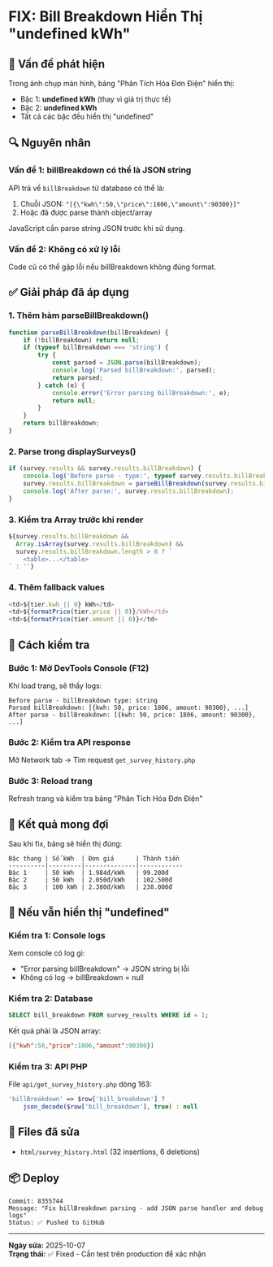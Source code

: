# FIX: Bill Breakdown Hiển Thị "undefined kWh"

## 🐛 Vấn đề phát hiện
Trong ảnh chụp màn hình, bảng "Phân Tích Hóa Đơn Điện" hiển thị:
- Bậc 1: **undefined kWh** (thay vì giá trị thực tế)
- Bậc 2: **undefined kWh**
- Tất cả các bậc đều hiển thị "undefined"

## 🔍 Nguyên nhân

### Vấn đề 1: billBreakdown có thể là JSON string
API trả về `billBreakdown` từ database có thể là:
1. Chuỗi JSON: `"[{\"kwh\":50,\"price\":1806,\"amount\":90300}]"`
2. Hoặc đã được parse thành object/array

JavaScript cần parse string JSON trước khi sử dụng.

### Vấn đề 2: Không có xử lý lỗi
Code cũ có thể gặp lỗi nếu billBreakdown không đúng format.

## ✅ Giải pháp đã áp dụng

### 1. Thêm hàm parseBillBreakdown()
```javascript
function parseBillBreakdown(billBreakdown) {
    if (!billBreakdown) return null;
    if (typeof billBreakdown === 'string') {
        try {
            const parsed = JSON.parse(billBreakdown);
            console.log('Parsed billBreakdown:', parsed);
            return parsed;
        } catch (e) {
            console.error('Error parsing billBreakdown:', e);
            return null;
        }
    }
    return billBreakdown;
}
```

### 2. Parse trong displaySurveys()
```javascript
if (survey.results && survey.results.billBreakdown) {
    console.log('Before parse - type:', typeof survey.results.billBreakdown);
    survey.results.billBreakdown = parseBillBreakdown(survey.results.billBreakdown);
    console.log('After parse:', survey.results.billBreakdown);
}
```

### 3. Kiểm tra Array trước khi render
```javascript
${survey.results.billBreakdown && 
  Array.isArray(survey.results.billBreakdown) && 
  survey.results.billBreakdown.length > 0 ? `
    <table>...</table>
` : ''}
```

### 4. Thêm fallback values
```javascript
<td>${tier.kwh || 0} kWh</td>
<td>${formatPrice(tier.price || 0)}/kWh</td>
<td>${formatPrice(tier.amount || 0)}</td>
```

## 🧪 Cách kiểm tra

### Bước 1: Mở DevTools Console (F12)
Khi load trang, sẽ thấy logs:
```
Before parse - billBreakdown type: string
Parsed billBreakdown: [{kwh: 50, price: 1806, amount: 90300}, ...]
After parse - billBreakdown: [{kwh: 50, price: 1806, amount: 90300}, ...]
```

### Bước 2: Kiểm tra API response
Mở Network tab → Tìm request `get_survey_history.php`

### Bước 3: Reload trang
Refresh trang và kiểm tra bảng "Phân Tích Hóa Đơn Điện"

## 🎯 Kết quả mong đợi

Sau khi fix, bảng sẽ hiển thị đúng:
```
Bậc thang | Số kWh  | Đơn giá      | Thành tiền
----------|---------|--------------|------------
Bậc 1     | 50 kWh  | 1.984đ/kWh   | 99.200đ
Bậc 2     | 50 kWh  | 2.050đ/kWh   | 102.500đ
Bậc 3     | 100 kWh | 2.380đ/kWh   | 238.000đ
```

## 🚨 Nếu vẫn hiển thị "undefined"

### Kiểm tra 1: Console logs
Xem console có log gì:
- "Error parsing billBreakdown" → JSON string bị lỗi
- Không có log → billBreakdown = null

### Kiểm tra 2: Database
```sql
SELECT bill_breakdown FROM survey_results WHERE id = 1;
```

Kết quả phải là JSON array:
```json
[{"kwh":50,"price":1806,"amount":90300}]
```

### Kiểm tra 3: API PHP
File `api/get_survey_history.php` dòng 163:
```php
'billBreakdown' => $row['bill_breakdown'] ? 
    json_decode($row['bill_breakdown'], true) : null
```

## 📝 Files đã sửa
- `html/survey_history.html` (32 insertions, 6 deletions)

## 📦 Deploy
```
Commit: 8355744
Message: "Fix billBreakdown parsing - add JSON parse handler and debug logs"
Status: ✅ Pushed to GitHub
```

---
**Ngày sửa:** 2025-10-07  
**Trạng thái:** ✅ Fixed - Cần test trên production để xác nhận
